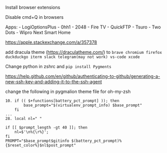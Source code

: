 Install browser extensions

Disable cmd+Q in browsers

Apps: - LogiOptionsPlus - 0hh1 - 2048 - Fire TV - QuickFTP - Tsuro - Two Dots - Wipro Next Smart Home

https://apple.stackexchange.com/a/357378

add dracula theme (https://draculatheme.com/) to `brave chromium firefox duckduckgo iterm slack telegram(may not work) vs-code xcode`

Change python in zshrc and `pip install Pygments`

https://help.github.com/en/github/authenticating-to-github/generating-a-new-ssh-key-and-adding-it-to-the-ssh-agent

change the following in pygmalion theme file for oh-my-zsh

```
10. if (( $+functions[battery_pct_prompt] )); then
        base_prompt="$(virtualenv_prompt_info) $base_prompt"
    fi
...
28. local nl=" "

if [[ $prompt_length -gt 40 ]]; then
    nl=$'\n%{\r%}';
fi
PROMPT="$base_prompt$gitinfo $(battery_pct_prompt)%{$reset_color%}$nl$post_prompt"
```
